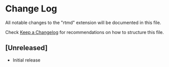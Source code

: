 # Change Log

All notable changes to the "rtmd" extension will be documented in this file.

Check [Keep a Changelog](http://keepachangelog.com/) for recommendations on how to structure this file.

## [Unreleased]

- Initial release